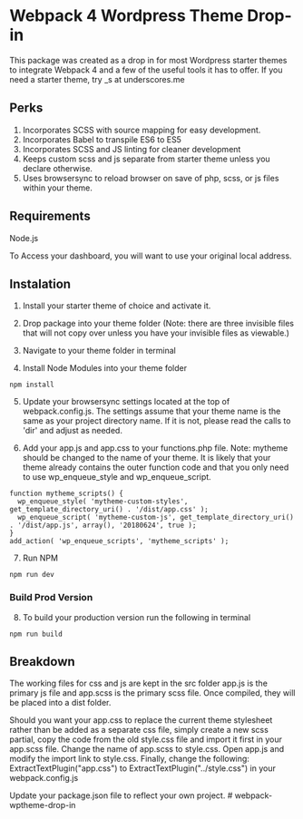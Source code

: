 # Webpack 4 Wordpress Theme Drop-in

This package was created as a drop in for most Wordpress starter themes to integrate Webpack 4 and a few of the useful tools it has to offer. If you need a starter theme, try _s at underscores.me

## Perks

1. Incorporates SCSS with source mapping for easy development.
2. Incorporates Babel to transpile ES6 to ES5
3. Incorporates SCSS and JS linting for cleaner development
4. Keeps custom scss and js separate from starter theme unless you declare otherwise.
5. Uses browsersync to reload browser on save of php, scss, or js files within your theme. 

## Requirements

Node.js

To Access your dashboard, you will want to use your original local address. 

## Instalation

1. Install your starter theme of choice and activate it.

2. Drop package into your theme folder (Note: there are three invisible files that will not copy over unless you have your invisible files as viewable.)

3. Navigate to your theme folder in terminal

4. Install Node Modules into your theme folder

```
npm install
```

5. Update your browsersync settings located at the top of webpack.config.js. The settings assume that your theme name is the same as your project directory name. If it is not, please read the calls to 'dir' and adjust as needed. 


6. Add your app.js and app.css to your functions.php file. Note: mytheme should be changed to the name of your theme. It is likely that your theme already contains the outer function code and that you only need to use wp_enqueue_style and wp_enqueue_script.

```
function mytheme_scripts() {
  wp_enqueue_style( 'mytheme-custom-styles', get_template_directory_uri() . '/dist/app.css' );
  wp_enqueue_script( 'mytheme-custom-js', get_template_directory_uri() . '/dist/app.js', array(), '20180624', true );
}
add_action( 'wp_enqueue_scripts', 'mytheme_scripts' );

```

7. Run NPM

```
npm run dev
```

### Build Prod Version

8. To build your production version run the following in terminal

```
npm run build
```

## Breakdown
The working files for css and js are kept in the src folder app.js is the primary js file and app.scss is the primary scss file. Once compiled, they will be placed into a dist folder. 

Should you want your app.css to replace the current theme stylesheet rather than be added as a separate css file, simply create a new scss partial, copy the code from the old style.css file and import it first in your app.scss file. Change the name of app.scss to style.css. Open app.js and modify the import link to style.css. Finally, change the following: ExtractTextPlugin("app.css") to ExtractTextPlugin("../style.css") in your webpack.config.js 

Update your package.json file to reflect your own project. # webpack-wptheme-drop-in

